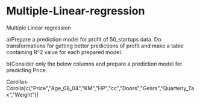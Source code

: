 # Multiple-Linear-regression
Multiple  Linear regression


a)Prepare a prediction model for profit of 50_startups data.
Do transformations for getting better predictions of profit and
make a table containing R^2 value for each prepared model.

b)Consider only the below columns and prepare a prediction model for predicting Price.

Corolla<-Corolla[c("Price","Age_08_04","KM","HP","cc","Doors","Gears","Quarterly_Tax","Weight")]


